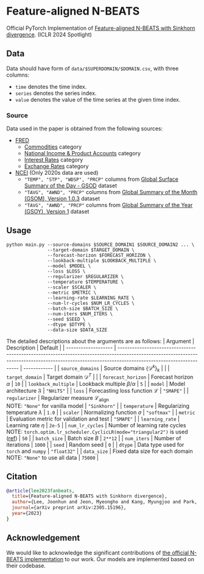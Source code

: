 # Feature-aligned N-BEATS

Official PyTorch Implementation of [Feature-aligned N-BEATS with Sinkhorn divergence](https://arxiv.org/abs/2305.15196). (ICLR 2024 Spotlight)

## Data

Data should have form of `data/$SUPERDOMAIN/$DOMAIN.csv`, with three columns:

- `time` denotes the time index.
- `series` denotes the series index.
- `value` denotes the value of the time series at the given time index.

### Source

Data used in the paper is obtained from the following sources:

- [FRED](https://fred.stlouisfed.org)
  - [Commodities](https://fred.stlouisfed.org/categories/32217) category
  - [National Income & Product Accounts](https://fred.stlouisfed.org/categories/18) category
  - [Interest Rates](https://fred.stlouisfed.org/categories/22) category
  - [Exchange Rates](https://fred.stlouisfed.org/categories/15) category
- [NCEI](https://ncei.noaa.gov) (Only 2020s data are used)
  - `"TEMP", "STP", "WDSP", "PRCP"` columns from [Global Surface Summary of the Day - GSOD](https://ncei.noaa.gov/metadata/geoportal/rest/metadata/item/gov.noaa.ncdc:C00516/html) dataset
  - `"TAVG", "AWND", "PRCP"` columns from [Global Summary of the Month (GSOM), Version 1.0.3](https://ncei.noaa.gov/metadata/geoportal/rest/metadata/item/gov.noaa.ncdc:C00946/html) dataset
  - `"TAVG", "AWND", "PRCP"` columns from [Global Summary of the Year (GSOY), Version 1](https://ncei.noaa.gov/metadata/geoportal/rest/metadata/item/gov.noaa.ncdc:C00947/html) dataset

## Usage

```shell
python main.py --source-domains $SOURCE_DOMAIN1 $SOURCE_DOMAIN2 ... \
               --target-domain $TARGET_DOMAIN \
               --forecast-horizon $FORECAST_HORIZON \
               --lookback-multiple $LOOKBACK_MULTIPLE \
               --model $MODEL \
               --loss $LOSS \
               --regularizer $REGULARIZER \
               --temperature $TEMPERATURE \
               --scaler $SCALER \
               --metric $METRIC \
               --learning-rate $LEARNING_RATE \
               --num-lr-cycles $NUM_LR_CYCLES \
               --batch-size $BATCH_SIZE \
               --num-iters $NUM_ITERS \
               --seed $SEED \
               --dtype $DTYPE \
               --data-size $DATA_SIZE
```

The detailed descriptions about the arguments are as follows:
| Argument            | Description                                                                                                                                                                                       | Default      |
| ------------------- | ------------------------------------------------------------------------------------------------------------------------------------------------------------------------------------------------- | ------------ |
| `source_domains`    | Source domains $\{\mathcal{D}^k\}_k$                                                                                                                                                              |              |
| `target_domain`     | Target domain $\mathcal{D}^T$                                                                                                                                                                     |              |
| `forecast_horizon`  | Forecast horizon $\alpha$                                                                                                                                                                         | `10`         |
| `lookback_multiple` | Lookback multiple $\beta/\alpha$                                                                                                                                                                  | `5`          |
| `model`             | Model architecture $\mathfrak{F}$                                                                                                                                                                 | `"NHiTS"`    |
| `loss`              | Forecasting loss function $\mathcal{L}$                                                                                                                                                           | `"SMAPE"`    |
| `regularizer`       | Regularizer measure $\mathcal{L}_\mathrm{align}$ <br> NOTE: `"None"` for vanilla model                                                                                                            | `"Sinkhorn"` |
| `temperature`       | Regularizing temperature $\lambda$                                                                                                                                                                | `1.0`        |
| `scaler`            | Normalizing function $\sigma$                                                                                                                                                                     | `"softmax"`  |
| `metric`            | Evaluation metric for validation and test                                                                                                                                                         | `"SMAPE"`    |
| `learning_rate`     | Learning rate $\eta$                                                                                                                                                                              | `2e-5`       |
| `num_lr_cycles`     | Number of learning rate cycles<br>NOTE: `torch.optim.lr_scheduler.CyclicLR(mode="triangular2")` is used ([ref](https://pytorch.org/docs/stable/generated/torch.optim.lr_scheduler.CyclicLR.html)) | `50`         |
| `batch_size`        | Batch size $B$                                                                                                                                                                                    | `2**12`      |
| `num_iters`         | Number of iterations                                                                                                                                                                              | `1000`       |
| `seed`              | Random seed                                                                                                                                                                                       | `0`          |
| `dtype`             | Data type used for `torch` and `numpy`                                                                                                                                                            | `"float32"`  |
| `data_size`         | Fixed data size for each domain <br> NOTE: `"None"` to use all data                                                                                                                               | `75000`      |

## Citation

```bib
@article{lee2023fanbeats,
  title={Feature-aligned N-BEATS with Sinkhorn divergence},
  author={Lee, Joonhun and Jeon, Myeongho and Kang, Myungjoo and Park, Kyunghyun},
  journal={arXiv preprint arXiv:2305.15196},
  year={2023}
}
```

## Acknowledgement

We would like to acknowledge the significant contributions of [the official N-BEATS implementation](https://github.com/ServiceNow/N-BEATS) to our work.
Our models are implemented based on their codebase.
